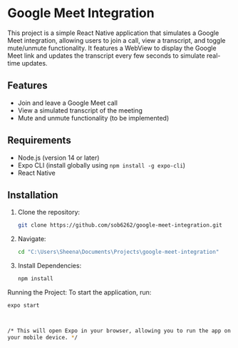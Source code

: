 # Google Meet Integration

This project is a simple React Native application that simulates a Google Meet integration, allowing users to join a call, view a transcript, and toggle mute/unmute functionality. It features a WebView to display the Google Meet link and updates the transcript every few seconds to simulate real-time updates.

## Features

- Join and leave a Google Meet call
- View a simulated transcript of the meeting
- Mute and unmute functionality (to be implemented)

## Requirements

- Node.js (version 14 or later)
- Expo CLI (install globally using `npm install -g expo-cli`)
- React Native

## Installation

1. Clone the repository:
   ```bash
   git clone https://github.com/sob6262/google-meet-integration.git


2. Navigate:
   ```bash
   cd "C:\Users\Sheena\Documents\Projects\google-meet-integration"

3. Install Dependencies:
   ```bash
   npm install


Running the Project:
To start the application, run:
   ```bash
   expo start



/* This will open Expo in your browser, allowing you to run the app on an emulator or 
  your mobile device. */
